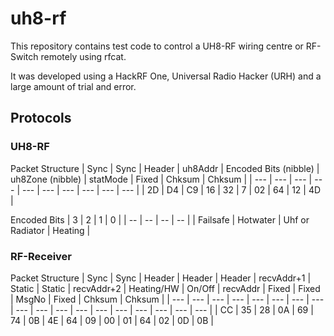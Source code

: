 # uh8-rf
This repository contains test code to control a UH8-RF wiring centre or RF-Switch remotely using rfcat.

It was developed using a HackRF One, Universal Radio Hacker (URH) and a large amount of trial and error.

## Protocols

### UH8-RF

Packet Structure
| Sync | Sync | Header | uh8Addr | Encoded Bits (nibble) | uh8Zone (nibble) | statMode | Fixed | Chksum | Chksum |
| --- | --- | --- | --- | --- | --- | --- | --- | --- | --- |
| 2D | D4 | C9 | 16 | 32 | 7 | 02 | 64 | 12 | 4D |

Encoded Bits
| 3 | 2 | 1 | 0 |
| -- | -- | -- | -- |
| Failsafe | Hotwater | Uhf or Radiator | Heating |

### RF-Receiver

Packet Structure
| Sync | Sync | Header | Header | Header | recvAddr+1 | Static | Static | recvAddr+2 | Heating/HW | On/Off | recvAddr | Fixed | Fixed | MsgNo | Fixed | Chksum | Chksum |
| --- | --- | --- | --- | --- | --- | --- | --- | --- | --- | --- | --- | --- | --- | --- | --- | --- | --- |
| CC | 35 | 28 | 0A | 69 | 74 | 0B | 4E | 64 | 09 | 00 | 01 | 64 | 02 | 0D | 0B |
